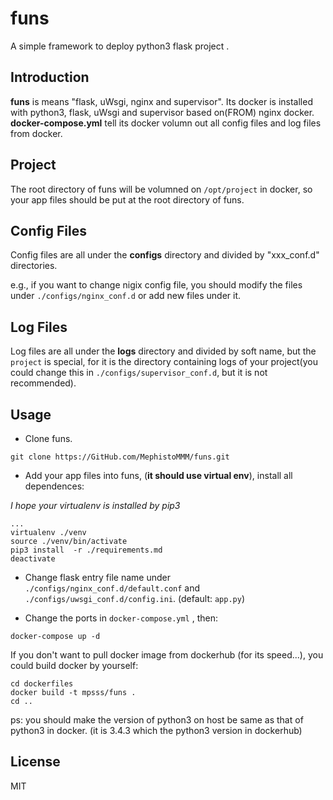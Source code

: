 # funs

A simple framework to deploy python3 flask project .

## Introduction

**funs** is means "flask, uWsgi, nginx and supervisor". Its docker is installed with python3, flask, uWsgi and supervisor based on(FROM) nginx docker. **docker-compose.yml** tell its docker volumn out all config files and
log files from docker.

## Project

The root directory of funs will be volumned on `/opt/project` in docker, so your app files should be put at the root directory of funs.

## Config Files

Config files are all under the **configs** directory and divided by "xxx_conf.d" directories.

e.g., if you want to change nigix config file, you should modify the files under `./configs/nginx_conf.d` or add new files under it.

## Log Files

Log files are all under the **logs** directory and divided by soft name, but the `project` is special, for it is the directory containing logs of your project(you could change this in `./configs/supervisor_conf.d`, but it is not recommended).

## Usage

* Clone funs.

```
git clone https://GitHub.com/MephistoMMM/funs.git
```

* Add your app files into funs, (**it should use virtual env**), install all dependences:

*I hope your virtualenv is installed by pip3*

```
...
virtualenv ./venv
source ./venv/bin/activate
pip3 install  -r ./requirements.md
deactivate
```

* Change flask entry file name under `./configs/nginx_conf.d/default.conf` and `./configs/uwsgi_conf.d/config.ini`. (default: `app.py`)

* Change the ports in `docker-compose.yml` , then:

```
docker-compose up -d
```

If you don't want to pull docker image from dockerhub (for its speed...), you could build docker by yourself:

```
cd dockerfiles
docker build -t mpsss/funs .
cd ..
```

ps: you should make the version of python3 on host be same as that of python3 in docker. (it is 3.4.3 which the python3 version in dockerhub)

## License

MIT
